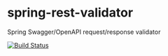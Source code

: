 # spring-rest-validator
Spring Swagger/OpenAPI request/response validator

[![Build Status](https://travis-ci.com/mns-software/spring-rest-validator.svg?token=zWhPMmivQ5aCqffgmyLx&branch=master)](https://travis-ci.com/mns-software/spring-rest-validator)
